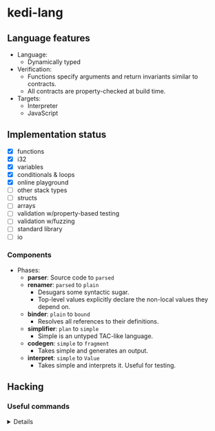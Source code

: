# kedi-lang

## Language features

- Language:
  - Dynamically typed
- Verification:
  - Functions specify arguments and return invariants similar to contracts.
  - All contracts are property-checked at build time.
- Targets:
  - Interpreter
  - JavaScript

## Implementation status

- [x] functions
- [x] i32
- [x] variables
- [x] conditionals & loops
- [x] online playground
- [ ] other stack types
- [ ] structs 
- [ ] arrays
- [ ] validation w/property-based testing
- [ ] validation w/fuzzing
- [ ] standard library
- [ ] io

### Components

* Phases:
  * **parser**: Source code to `parsed`
  * **renamer**: `parsed` to `plain`
    * Desugars some syntactic sugar.
    * Top-level values explicitly declare the non-local values they depend on.
  * **binder**: `plain` to `bound`
    * Resolves all references to their definitions.
  * **simplifier**: `plan` to `simple`
    * Simple is an untyped TAC-like language.
  * **codegen**: `simple` to `fragment`
    * Takes simple and generates an output.
  * **interpret**: `simple` to `Value`
    * Takes simple and interprets it. Useful for testing.

## Hacking

### Useful commands

<details>

```bash
# Watch the output of a phase
cargo watch -x 'run compile ./compiler/example/id.kedi --out - --out-parsed -' --clear

# Run the tests
cargo xtask test

# Build the compiler-web project and put it to appropriate location on `website` project
cargo xtask build-compiler-web-artifacts

# Given a wasm file, optimise with wasm-opt to compare
wasm2wat out.wasm > out.wat && wasm-opt out.wasm -o opt.wasm -O && wasm2wat opt.wasm > opt.wat
```

</details>